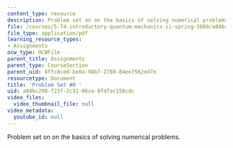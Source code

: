 ```yaml
---
content_type: resource
description: Problem set on on the basics of solving numerical problems.
file: /courses/5-74-introductory-quantum-mechanics-ii-spring-2009/a84bc298f23f2c3106ce0fdfac156cdc_MIT5_74s09_pset0.pdf
file_type: application/pdf
learning_resource_types:
- Assignments
ocw_type: OCWFile
parent_title: Assignments
parent_type: CourseSection
parent_uid: 8ffc8ced-be0a-98b7-2788-84ee7562ed7e
resourcetype: Document
title: 'Problem Set #0 '
uid: a84bc298-f23f-2c31-06ce-0fdfac156cdc
video_files:
  video_thumbnail_file: null
video_metadata:
  youtube_id: null
---
```

Problem set on on the basics of solving numerical problems.